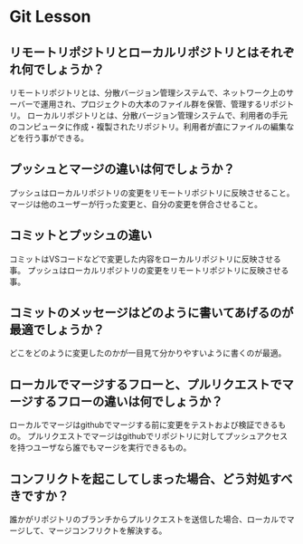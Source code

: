 # Git Lesson



## リモートリポジトリとローカルリポジトリとはそれぞれ何でしょうか？
リモートリポジトリとは、分散バージョン管理システムで、ネットワーク上のサーバーで運用され、プロジェクトの大本のファイル群を保管、管理するリポジトリ。
ローカルリポジトリとは、分散バージョン管理システムで、利用者の手元のコンピュータに作成・複製されたリポジトリ。利用者が直にファイルの編集などを行う事ができる。



## プッシュとマージの違いは何でしょうか？
プッシュはローカルリポジトリの変更をリモートリポジトリに反映させること。
マージは他のユーザーが行った変更と、自分の変更を併合させること。



## コミットとプッシュの違い
コミットはVSコードなどで変更した内容をローカルリポジトリに反映させる事。
プッシュはローカルリポジトリの変更をリモートリポジトリに反映させる事。



## コミットのメッセージはどのように書いてあげるのが最適でしょうか？
どこをどのように変更したのかが一目見て分かりやすいように書くのが最適。



## ローカルでマージするフローと、プルリクエストでマージするフローの違いは何でしょうか？
ローカルでマージはgithubでマージする前に変更をテストおよび検証できるもの。
プルリクエストでマージはgithubでリポジトリに対してプッシュアクセスを持つユーザなら誰でもマージを実行できるもの。



## コンフリクトを起こしてしまった場合、どう対処すべきですか？
誰かがリポジトリのブランチからプルリクエストを送信した場合、ローカルでマージして、マージコンフリクトを解決する。






